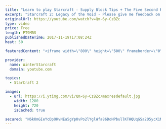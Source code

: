 ```yaml
---
title: "Learn to play Starcraft - Supply Block Tips + The Five Second Rule (Basic Guide & Tutorial)"
excerpt: "Starcraft 2: Legacy of the Void - Please give me feedback on this general video style/commentary, hopefully it helps you guys out!  Can very easily make more on different concepts if it is the right direction!  Sc2ReplayStats - http://www.sc2replaystats.com"
originalUrl: https://youtube.com/watch?v=Qm-6y-CzBZc
type: video
price: Free
length: PT9M5S
publishedDateTime: 2017-11-19T17:08:24Z
heat: 50

featuredContent: "<iframe width=\"800\" height=\"500\" frameborder=\"0\" src=\"https://www.youtube.com/embed/Qm-6y-CzBZc\" allow=\"accelerometer; autoplay; encrypted-media; gyroscope; picture-in-picture\" allowfullscreen></iframe>"

provider:
  name: WinterStarcraft
  domain: youtube.com

topics:
  - StarCraft 2

images:
  - url: https://i.ytimg.com/vi/Qm-6y-CzBZc/maxresdefault.jpg
    width: 1280
    height: 720
    isCached: true

secured: "N6kOmGIeYcDpOKvNEa5gYp0vPo2lYglWfa86DoHPbullKTHQUqGSa2O5ycX1NdJdJGKsMWFf+J45xG52hXkkwOVJ8Y+yq0KYsFoX3bhpf2LmaC78RX25UTLh7sI8n9lFBv0IEZms+EOQkr/aLvxlXsHcKiCqDGoQEd4BtOx6X3aRtqrOe0qjj57a4tgYgrhixR/jMCEsKFD4xcavSDI4u2yrC++74fLlohTSn4PyJfcUBlN8aaIQcUV+wIbBcOJ+R99pxrpA08HYSgwTxmDznquxjd8Sr5afMg6zI+f0DjbzbuyxiPzjVn7acwmhRUK/ovQfP2DwF2D0n0XTclA7G1Q18YB6SyZ8mAW5GN/2VJ5to+ZUTS2zydbheuUNjb2XTimvVZQY587t/QDRgHkdhBbvCTOhNBxt2D8D3yWQeio=;8aYbBKHF+2V7SVdjyj7YTA=="
---
```


